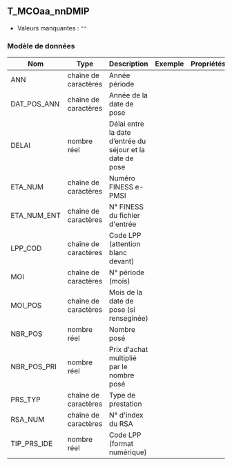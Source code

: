<!-- SPDX-License-Identifier: MPL-2.0 -->
## T_MCOaa_nnDMIP

- Valeurs manquantes : `""`

### Modèle de données

|Nom|Type|Description|Exemple|Propriétés|
|-|-|-|-|-|
|ANN|chaîne de caractères|Année période|||
|DAT_POS_ANN|chaîne de caractères|Année de la date de pose|||
|DELAI|nombre réel|Délai entre la date d’entrée du séjour et la date de pose|||
|ETA_NUM|chaîne de caractères|Numéro FINESS e-PMSI|||
|ETA_NUM_ENT|chaîne de caractères|N° FINESS du fichier d'entrée|||
|LPP_COD|chaîne de caractères|Code LPP (attention blanc devant)|||
|MOI|chaîne de caractères|N° période (mois)|||
|MOI_POS|chaîne de caractères|Mois de la date de pose (si renseginée)|||
|NBR_POS|nombre réel|Nombre posé|||
|NBR_POS_PRI|nombre réel|Prix d'achat multiplié par le nombre posé|||
|PRS_TYP|chaîne de caractères|Type de prestation|||
|RSA_NUM|chaîne de caractères|N° d'index du RSA|||
|TIP_PRS_IDE|nombre réel|Code LPP (format numérique)|||
